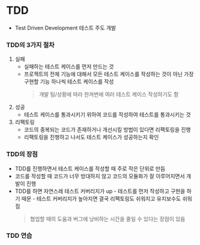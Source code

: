 # TDD

- Test Driven Development 테스트 주도 개발

### TDD의 3가지 절차

1. 실패
   - 실패하는 테스트 케이스를 먼저 만드는 것
   - 프로젝트의 전체 기능에 대해서 모든 테스트 케이스를 작성하는 것이 아닌 가장 구현할 기능 하나씩 테스트 케이스를 작성
     > 개발 팀/상황에 따라 한꺼번에 여러 테스트 케이스 작성하기도 함
2. 성공
   - 테스트 케이스를 통과시키기 위하여 코드를 작성하여 테스트를 통과시키는 것
3. 리팩토링
   - 코드의 중복되는 코드가 존재하거나 개선시킬 방법이 있다면 리팩토링을 진행
   - 리팩토링을 진행하고 나서도 테스트 케이스가 성공하는지 확인

### TDD의 장점

- TDD를 진행하면서 테스트 케이스를 작성할 때 주로 작은 단위로 만듬
- 코드를 작성할 때 코드가 너무 방대하지 않고 코드의 모듈화가 잘 이루어지면서 개발이 진행
- TDD를 하면 자연스레 테스트 커버리지가 up - 테스트를 먼저 작성하고 구현을 하기 때문 - 테스트 커버리지가 높아지면 결국 리팩토링도 쉬워지고 유지보수도 쉬워짐
  > 협업할 때의 도움과 버그에 낭비하는 시간을 줄일 수 있다는 장점이 있음

### TDD 연습
